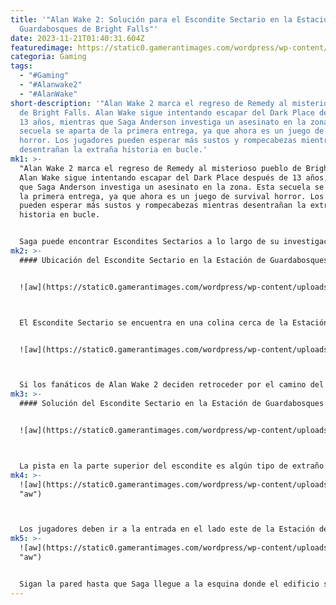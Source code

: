 ```yaml
---
title: '"Alan Wake 2: Solución para el Escondite Sectario en la Estación de
  Guardabosques de Bright Falls"'
date: 2023-11-21T01:40:31.604Z
featuredimage: https://static0.gamerantimages.com/wordpress/wp-content/uploads/2023/11/alan-wake-2-ranger-station-cult-stash.jpg?q=50&fit=contain&w=1140&h=&dpr=1.5
categoria: Gaming
tags:
  - "#Gaming"
  - "#Alanwake2"
  - "#AlanWake"
short-description: '"Alan Wake 2 marca el regreso de Remedy al misterioso pueblo
  de Bright Falls. Alan Wake sigue intentando escapar del Dark Place después de
  13 años, mientras que Saga Anderson investiga un asesinato en la zona. Esta
  secuela se aparta de la primera entrega, ya que ahora es un juego de survival
  horror. Los jugadores pueden esperar más sustos y rompecabezas mientras
  desentrañan la extraña historia en bucle.'
mk1: >-
  "Alan Wake 2 marca el regreso de Remedy al misterioso pueblo de Bright Falls.
  Alan Wake sigue intentando escapar del Dark Place después de 13 años, mientras
  que Saga Anderson investiga un asesinato en la zona. Esta secuela se aparta de
  la primera entrega, ya que ahora es un juego de survival horror. Los jugadores
  pueden esperar más sustos y rompecabezas mientras desentrañan la extraña
  historia en bucle.


  Saga puede encontrar Escondites Sectarios a lo largo de su investigación. Estas son cajas que la Secta del Árbol ha escondido por el pueblo. Cada una requiere resolver un rompecabezas para abrirse y contiene recursos valiosos. Esta guía proporciona la solución para el Escondite Sectario en la Estación de Guardabosques ubicada en Bright Falls.
mk2: >-
  #### Ubicación del Escondite Sectario en la Estación de Guardabosques


  ![aw](https://static0.gamerantimages.com/wordpress/wp-content/uploads/2023/11/alan-wake-2-ranger-station-cult-stash-map.jpg?q=50&fit=crop&w=1500&dpr=1.5 "aw")



  El Escondite Sectario se encuentra en una colina cerca de la Estación de Guardabosques. Los jugadores pueden dirigirse al oeste desde el Centro de Bienestar y alrededor de la costa si acaban de completar "Return 5: Old Gods". La inundación en la zona se ha retirado, permitiendo el paso. Habrá Enemigos en este camino.


  ![aw](https://static0.gamerantimages.com/wordpress/wp-content/uploads/2023/11/alan-wake-2-billies-boatyard.jpg?q=50&fit=crop&w=1500&dpr=1.5 "aw")



  Si los fanáticos de Alan Wake 2 deciden retroceder por el camino del norte, pueden cortar rápidamente por el Astillero de Billie usando las cizallas. Sigan el sendero hacia abajo por la costa para llegar al escondite. Habrá enemigos en el camino y cerca del escondite, así que los jugadores deben estar preparados para pelear.
mk3: >-
  #### Solución del Escondite Sectario en la Estación de Guardabosques


  ![aw](https://static0.gamerantimages.com/wordpress/wp-content/uploads/2023/11/alan-wake-2-ranger-station-key-map.jpg?q=50&fit=crop&w=1500&dpr=1.5 "aw")



  La pista en la parte superior del escondite es algún tipo de extraño dibujo rojo que parece inútil. Los jugadores deben bajar la colina hacia la Estación de Guardabosques. Hay una rima infantil dentro de ella para completar, así como la solución para el escondite sectario.
mk4: >-
  ![aw](https://static0.gamerantimages.com/wordpress/wp-content/uploads/2023/11/alan-wake-2-ranger-station-east-door.jpg?q=50&fit=crop&w=1500&dpr=1.5
  "aw")



  Los jugadores deben ir a la entrada en el lado este de la Estación de Guardabosques y moverse a lo largo del lado derecho de la estación, pasando las escaleras.
mk5: >-
  ![aw](https://static0.gamerantimages.com/wordpress/wp-content/uploads/2023/11/alan-wake-2-key-corner.jpg?q=50&fit=crop&w=1500&dpr=1.5
  "aw")


  Sigan la pared hasta que Saga llegue a la esquina donde el edificio sobresale. La llave del Escondite Sectario de la Estación de Guardabosques está escondida en esta esquina. Si Saga se acerca lo suficiente a la llave, se revelará en el mapa, facilitando su ubicación. Luego, los jugadores pueden regresar al escondite y abrirlo para encontrar algunos recursos útiles. La nota en su interior es de un miembro de la secta que está enojado por la pista confusa."
---
```

